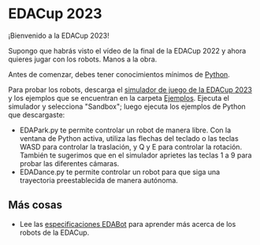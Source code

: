 # EDACup 2023

¡Bienvenido a la EDACup 2023!

Supongo que habrás visto el vídeo de la final de la EDACup 2022 y ahora quieres jugar con los robots. Manos a la obra.

Antes de comenzar, debes tener conocimientos mínimos de [Python](https://es.wikipedia.org/wiki/Python).

Para probar los robots, descarga el [simulador de juego de la EDACup 2023](Downloads) y los ejemplos que se encuentran en la carpeta [Ejemplos](Ejemplos). Ejecuta el simulador y selecciona "Sandbox"; luego ejecuta los ejemplos de Python que descargaste:

* EDAPark.py te permite controlar un robot de manera libre. Con la ventana de Python activa, utiliza las flechas del teclado o las teclas WASD para controlar la traslación, y Q y E para controlar la rotación. También te sugerimos que en el simulador aprietes las teclas 1 a 9 para probar las diferentes cámaras.
* EDADance.py te permite controlar un robot para que siga una trayectoria preestablecida de manera autónoma.

## Más cosas

* Lee las [especificaciones EDABot](SPECS.md) para aprender más acerca de los robots de la EDACup.
